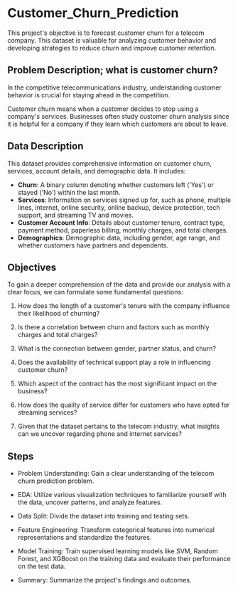 # Customer_Churn_Prediction
This project's objective is to forecast customer churn for a telecom company.
This dataset is valuable for analyzing customer behavior and developing strategies to reduce churn and improve customer retention.


## Problem Description; what is customer churn?
In the competitive telecommunications industry, understanding customer behavior is crucial for staying ahead in the competition.


Customer churn means when a customer decides to stop using a company's services. Businesses often study customer churn analysis  since it is helpful for a company if they learn which customers are about to leave.

## Data Description

This dataset provides comprehensive information on customer churn, services, account details, and demographic data. It includes:

- **Churn**: A binary column denoting whether customers left ('Yes') or stayed ('No') within the last month.
- **Services**: Information on services signed up for, such as phone, multiple lines, internet, online security, online backup, device protection, tech support, and streaming TV and movies.
- **Customer Account Info**: Details about customer tenure, contract type, payment method, paperless billing, monthly charges, and total charges.
- **Demographics**: Demographic data, including gender, age range, and whether customers have partners and dependents.

## Objectives

To gain a deeper comprehension of the data and provide our analysis with a clear focus, we can formulate some fundamental questions:

1. How does the length of a customer's tenure with the company influence their likelihood of churning?

2. Is there a correlation between churn and factors such as monthly charges and total charges?

3. What is the connection between gender, partner status, and churn?

4. Does the availability of technical support play a role in influencing customer churn?

5. Which aspect of the contract has the most significant impact on the business?

6. How does the quality of service differ for customers who have opted for streaming services?

7. Given that the dataset pertains to the telecom industry, what insights can we uncover regarding phone and internet services?

## Steps

- Problem Understanding: Gain a clear understanding of the telecom churn prediction problem.


- EDA: Utilize various visualization techniques to familiarize yourself with the data, uncover patterns, and analyze features.


- Data Split: Divide the dataset into training and testing sets.


- Feature Engineering: Transform categorical features into numerical representations and standardize the features.


- Model Training: Train supervised learning models like SVM, Random Forest, and XGBoost on the training data and evaluate their performance on the test data.


- Summary: Summarize the project's findings and outcomes.
